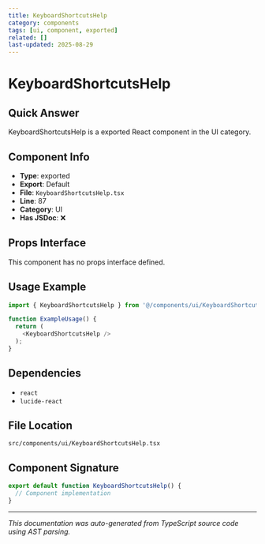 ```yaml
---
title: KeyboardShortcutsHelp
category: components
tags: [ui, component, exported]
related: []
last-updated: 2025-08-29
---
```


# KeyboardShortcutsHelp

## Quick Answer
KeyboardShortcutsHelp is a exported React component in the UI category.

## Component Info

- **Type**: exported
- **Export**: Default
- **File**: `KeyboardShortcutsHelp.tsx`
- **Line**: 87
- **Category**: UI
- **Has JSDoc**: ❌

## Props Interface

This component has no props interface defined.

## Usage Example

```typescript
import { KeyboardShortcutsHelp } from '@/components/ui/KeyboardShortcutsHelp';

function ExampleUsage() {
  return (
    <KeyboardShortcutsHelp />
  );
}
```

## Dependencies


- `react`
- `lucide-react`


## File Location

`src/components/ui/KeyboardShortcutsHelp.tsx`

## Component Signature

```typescript
export default function KeyboardShortcutsHelp() { 
  // Component implementation
}
```

---

*This documentation was auto-generated from TypeScript source code using AST parsing.*